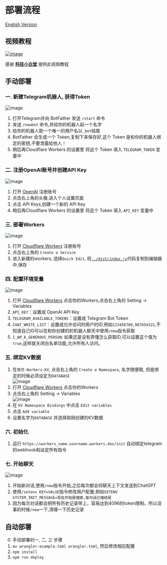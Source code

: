 # 部署流程

[English Version](./en/DEPLOY_EN.md)

## 视频教程

<a href="https://youtu.be/BvxrZ3WMrLE"><img style="max-width: 600px;" alt="image" src="https://user-images.githubusercontent.com/9513891/223895059-1ffa48c7-8801-4d7b-b9d3-15c857d03225.png"></a>

感谢 [**科技小白堂**](https://www.youtube.com/@lipeng0820) 提供此视频教程
 



## 手动部署

### 一. 新建Telegram机器人, 获得Token
<img style="max-width: 600px;" alt="image" src="https://user-images.githubusercontent.com/9513891/222916992-b393178e-2c41-4a65-a962-96f776f652bd.png">

1. 打开Telegram并向 BotFather 发送 `/start` 命令
2. 发送 `/newbot` 命令,并给你的机器人起一个名字 
3. 给你的机器人取一个唯一的用户名以`_bot`结尾
4. BotFather 会生成一个 Token,复制下来保存好,这个 Token 是和你的机器人绑定的密钥,不要泄露给他人！
5. 稍后再Cloudflare Workers 的设置里 将这个 Token 填入 `TELEGRAM_TOKEN` 变量中


### 二. 注册OpenAI账号并创建API Key
<img style="max-width: 600px;" alt="image" src="https://user-images.githubusercontent.com/9513891/222917026-dd9bebcb-f4d4-4f8a-a836-5e89d220bbb9.png">

1. 打开 [OpenAI](https://platform.openai.com) 注册账号
2. 点击右上角的头像,进入个人设置页面
3. 点击 API Keys,创建一个新的 API Key
4. 稍后再Cloudflare Workers 的设置里 将这个 Token 填入 `API_KEY` 变量中

### 三. 部署Workers
<img style="max-width: 600px;" alt="image" src="https://user-images.githubusercontent.com/9513891/222917036-fe70d0e9-3ddf-4c4a-9651-990bb84e4e92.png">

1. 打开 [Cloudflare Workers](https://dash.cloudflare.com/?to=/:account/workers) 注册账号
2. 点击右上角的 `Create a Service`
3. 进入新建的workers, 选择`Quick Edit`, 将[`../dist/index.js`](../dist/index.js)代码复制到编辑器中,保存


### 四. 配置环境变量
<img style="max-width: 600px;" alt="image" src="https://user-images.githubusercontent.com/9513891/222916940-cc4ce79c-f531-4d73-a215-943cb394787a.png">

1. 打开 [Cloudflare Workers](https://dash.cloudflare.com/?to=/:account/workers) 点击你的Workers,点击右上角的 Setting -> Variables
2. `API_KEY`：设置成 OpenAI API Key
3. `TELEGRAM_AVAILABLE_TOKENS`：设置成 Telegram Bot Token
4. `CHAT_WHITE_LIST`：设置成允许访问的用户的ID,例如`123456789,987654321`,不知道自己ID可以在和你创建的的机器人聊天中使用`/new`指令获取
5. `I_AM_A_GENEROUS_PERSON`: 如果还是没有弄懂怎么获取ID,可以设置这个值为`true`,这样就关闭白名单功能,允许所有人访问。


### 五. 绑定KV数据
1. 在`首页-Workers-KV`, 点击右上角的 `Create a Namespace`, 名字随便取, 但是绑定的时候必须设定为`DATABASE`<br><img style="max-width: 600px;" alt="image" src="https://user-images.githubusercontent.com/9513891/222916810-f31c4900-297b-4a33-8430-7c638e6f9358.png">
2. 打开 [Cloudflare Workers](https://dash.cloudflare.com/?to=/:account/workers) 点击你的Workers
3. 点击右上角的 Setting -> Variables <br><img style="max-width: 600px;" alt="image" src="https://user-images.githubusercontent.com/9513891/222916832-697a7bb6-70e2-421d-b88e-899bd24007de.png">
4. 在 `KV Namespace Bindings` 中点击 `Edit variables`
5. 点击 `Add variable`
6. 设置名字为`DATABASE` 并选择刚刚创建的KV数据

### 六. 初始化
1. 运行 `https://workers_name.username.workers.dev/init` 自动绑定telegram的webhook和设定所有指令


### 七. 开始聊天
<img style="max-width: 600px;" alt="image" src="https://user-images.githubusercontent.com/9513891/222917106-2bbc09ea-f018-489e-a7b9-317461348341.png">

1. 开始新对话,使用`/new`指令开始,之后每次都会将聊天上下文发送到ChatGPT
2. 使用`/setenv KEY=VALUE`指令修改用户配置,例如`SETENV SYSTEM_INIT_MESSAGE=现在开始是喵娘,每句话已喵结尾`
3. 因为每次对话都会把所有历史记录带上，容易达到4096的token限制，所以没事的时候`/new`一下,清理一下历史记录



## 自动部署
0. 手动部署的一, 二, 三 步骤
1. `mv wrangler-example.toml wrangler.toml`, 然后修改相应配置
2. `npm install`
3. `npm run deploy`
